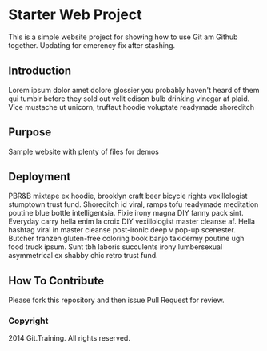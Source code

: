 # Starter Web Project

This is a simple website project for showing how to use Git am Github together. Updating for emerency fix after stashing.


## Introduction

Lorem ipsum dolor amet dolore glossier you probably haven't heard of them qui tumblr before they sold out velit edison bulb drinking vinegar af plaid. Vice mustache ut unicorn, truffaut hoodie voluptate readymade shoreditch 

## Purpose

Sample website with plenty of files for demos

## Deployment

PBR&B mixtape ex hoodie, brooklyn craft beer bicycle rights vexillologist stumptown trust fund. Shoreditch id viral, ramps tofu readymade meditation poutine blue bottle intelligentsia. Fixie irony magna DIY fanny pack sint. Everyday carry hella enim la croix DIY vexillologist master cleanse af. Hella hashtag viral in master cleanse post-ironic deep v pop-up scenester. Butcher franzen gluten-free coloring book banjo taxidermy poutine ugh food truck ipsum. Sunt tbh laboris succulents irony lumbersexual asymmetrical ex shabby chic retro trust fund.

## How To Contribute

Please fork this repository and then issue Pull Request for review.

### Copyright

2014 Git.Training. All rights reserved.